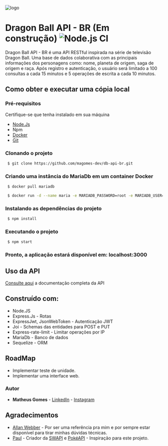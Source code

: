 ![logo](https://img.elo7.com.br/product/original/1C553C0/painel-festa-2x1m-dragon-ball-super-goku.jpg)

# Dragon Ball API - BR (Em construção) ![Node.js CI](https://github.com/magomes-dev/db-api-br/workflows/Node.js%20CI/badge.svg)
Dragon Ball API - BR é uma API RESTful inspirada na série de televisão Dragon Ball. Uma base de dados colaborativa com as principais informações dos personagens como: nome, planeta de origem, saga de origem e raça.
Após registro e autenticação, o usuário será limitado a 100 consultas a cada 15 minutos e 5 operações de escrita a cada 10 minutos.

## Como obter e executar uma cópia local

### Pré-requisitos 
Certifique-se que tenha instalado em sua máquina
* [Node.Js](https://nodejs.org/en/download/)  
* Npm
* [Docker](https://docs.docker.com/)
* [Git](https://git-scm.com/downloads)

### Clonando o projeto
``` bash
 $ git clone https://github.com/magomes-dev/db-api-br.git
```
### Criando uma instância do MariaDb em um container Docker
``` bash
 $ docker pull mariadb
```
``` bash
 $ docker run -d --name maria -e MARIADB_PASSWORD=root -e MARIADB_USER=dbapi -e MARIADB_DATABASE=db-api-br -p 3306:3306  mariadb
```
### Instalando as dependências do projeto
``` bash
 $ npm install
```
### Executando o projeto
``` bash
 $ npm start
```

### Pronto, a aplicação estará disponível em: localhost:3000

## Uso da API
[Consulte aqui](https://documenter.getpostman.com/view/2137744/SzYbzHpb) a documentação completa da API 

## Construído com:
* Node.JS
* Express.Js - Rotas
* ExpressJwt, JsonWebToken - Autenticação JWT
* Joi - Schemas das entidades para POST e PUT
* Express-rate-limit - Limitar operações por IP
* MariaDb - Banco de dados
* Sequelize - ORM

## RoadMap
* Implementar teste de unidade.
* Implementar uma interface web.

### Autor
* **Matheus Gomes** - [LinkedIn](https://www.linkedin.com/in/matheusandradegomes/) - [Instagram](https://www.instagram.com/gomesreal/)

## Agradecimentos
* [Allan Webber](https://github.com/allanweber) - Por ser uma referência pra mim e por sempre estar disponível para tirar minhas dúvidas técnicas.
* [Paul](https://github.com/phalt) - Criador da [SWAPI](https://swapi.co) e [PokéAPI](https://pokeapi.co) - Inspiração para este projeto.
